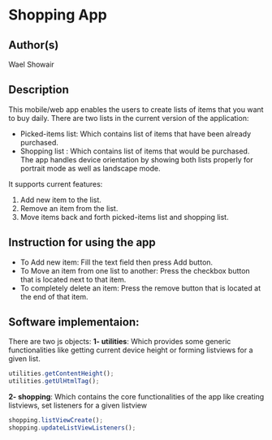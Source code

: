 # Shopping App

## Author(s)
Wael Showair
  
## Description
This mobile/web app enables the users to create lists of items that you want to buy daily. There are two lists in the current version of the application:
- Picked-items list: Which contains list of items that have been already purchased.
- Shopping list : Which contains list of items that would be purchased.
The app handles device orientation by showing both lists properly for portrait mode as well as landscape mode.

It supports current features:
1. Add new item to the list.
2. Remove an item from the list.
3. Move items back and forth picked-items list and shopping list.

## Instruction for using the app
- To Add new item: Fill the text field then press Add button.
- To Move an item from one list to another: Press the checkbox button that is located next to that item.
- To completely delete an item: Press the remove button that is located at the end of that item.

## Software implementaion:
There are two js objects:
**1- utilities**: Which provides some generic functionalities like getting current device height or forming listviews for a given list.
```javascript
utilities.getContentHeight();
utilities.getUlHtmlTag();
```
**2- shopping**: Which contains the core functionalities of the app like creating listviews, set listeners for a given listview
```javascript
shopping.listViewCreate();
shopping.updateListViewListeners();
```

